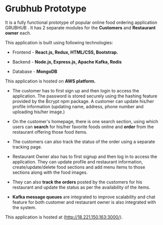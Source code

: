 
# Grubhub Prototype
 
It is a fully functional prototype of popular online food ordering application GRUBHUB . It has 2 separate modules for the **Customers** and **Restaurant owner** each.

This application is built using following technologies:

- Frontend  - **React.js, Redux, HTML/CSS, Bootstrap.**

- Backend - **Node.js, Express.js, Apache Kafka, Redis**

- Database - **MongoDB**

This application is hosted on **AWS platform.**



- The customer has to first sign up and then login to access the application. The password is stored securely using the hashing feature provided by the Bcrypt npm package. A customer can update his/her profile information (updating name, address, phone number and uploading his/her image.)

- On the customer's homepage, there is one search section, using which users can **search** for his/her favorite foods online and **order** from the restaurant offering those food items. 

- The customers can also track the status of the order using a separate tracking page.

- Restaurant Owner also has to first signup and then log in to access the application. They can update profile and restaurant information, create/update/delete food sections and add menu items to those sections along with the food images. 

- They can also **track the orders** posted by the customers for his restaurant and update the status as per the availability of the items.

- **Kafka message queues** are integrated to improve scalability and chat feature for both customer and restaurant owner is also integrated with the system. 


This application is hosted  at (http://18.221.150.163:3000/).
